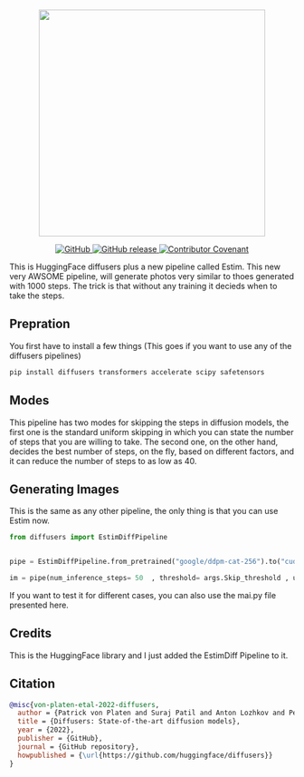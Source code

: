 <p align="center">
    <br>
    <img src="./docs/source/en/imgs/diffusers_library.jpg" width="400"/>
    <br>
<p>
<p align="center">
    <a href="https://github.com/huggingface/diffusers/blob/main/LICENSE">
        <img alt="GitHub" src="https://img.shields.io/github/license/huggingface/datasets.svg?color=blue">
    </a>
    <a href="https://github.com/huggingface/diffusers/releases">
        <img alt="GitHub release" src="https://img.shields.io/github/release/huggingface/diffusers.svg">
    </a>
    <a href="CODE_OF_CONDUCT.md">
        <img alt="Contributor Covenant" src="https://img.shields.io/badge/Contributor%20Covenant-2.0-4baaaa.svg">
    </a>
</p>

This is HuggingFace diffusers plus a new pipeline called Estim. This new very AWSOME pipeline, will generate photos very similar to thoes generated with 1000 steps. The trick is that without any training it decieds when to take the steps.


## Prepration

You first have to install a few things (This goes if you want to use any of the diffusers pipelines)

    
```bash
pip install diffusers transformers accelerate scipy safetensors
```


## Modes

This pipeline has two modes for skipping the steps in diffusion models, the first one is the standard uniform skipping in which you can state the number of steps that you are willing to take. The second one, on the other hand, decides the best number of steps, on the fly, based on different factors, and it can reduce the number of steps to as low as 40.


## Generating Images

This is the same as any other pipeline, the only thing is that you can use Estim now. 


```python
from diffusers import EstimDiffPipeline


pipe = EstimDiffPipeline.from_pretrained("google/ddpm-cat-256").to("cuda")

im = pipe(num_inference_steps= 50  , threshold= args.Skip_threshold , uniform= True )
```

If you want to test it for different cases, you can also use the mai.py file presented here.
## Credits

This is the HuggingFace library and I just added the EstimDiff Pipeline to it.

## Citation

```bibtex
@misc{von-platen-etal-2022-diffusers,
  author = {Patrick von Platen and Suraj Patil and Anton Lozhkov and Pedro Cuenca and Nathan Lambert and Kashif Rasul and Mishig Davaadorj and Thomas Wolf},
  title = {Diffusers: State-of-the-art diffusion models},
  year = {2022},
  publisher = {GitHub},
  journal = {GitHub repository},
  howpublished = {\url{https://github.com/huggingface/diffusers}}
}
```
